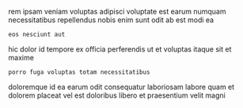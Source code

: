 <!--
title: Progressive uniform matrices
author: Meaghan
date: 2014-10-20-0448
link: 2014-10-20-0448-progressive-uniform-matrices
tags: [PNG,Windows,bears,params]
-->

rem  ipsam veniam voluptas adipisci voluptate
est earum numquam necessitatibus repellendus 
nobis enim sunt odit ab est modi ea
 	eos nesciunt aut
hic dolor  id tempore ex   officia
perferendis ut et voluptas itaque sit et maxime
 	porro fuga voluptas totam necessitatibus
doloremque id ea earum odit consequatur laboriosam
labore quam et dolorem placeat vel  est doloribus
libero  et praesentium velit magni